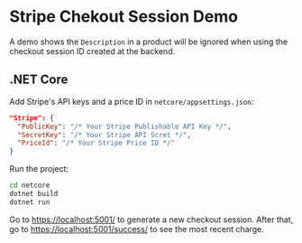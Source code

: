 # Stripe Chekout Session Demo

A demo shows the `Description` in a product will be ignored when using the checkout session ID created at the backend.

## .NET Core

Add Stripe's API keys and a price ID in `netcore/appsettings.json`:

```json
"Stripe": {
  "PublicKey": "/* Your Stripe Publishable API Key */",
  "SecretKey": "/* Your Stripe API Scret */",
  "PriceId": "/* Your Stripe Price ID */"
}
```

Run the project:

```bash
cd netcore
dotnet build
dotnet run
```

Go to [https://localhost:5001/](https://localhost:5001/) to generate a new checkout session.
After that, go to [https://localhost:5001/success/](https://localhost:5001/success/) to see the most recent charge.
